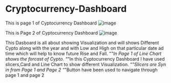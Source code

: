 # Cryptocurrency-Dashboard

This is page 1 of Cyptocurrency Dashboard
![image](https://user-images.githubusercontent.com/99253246/183241383-0562481a-12cb-48f3-b969-72ecdec63725.png)

This is Page 2 of Cyptocurrency Dashboard
![image](https://user-images.githubusercontent.com/99253246/183241454-593708a5-2a31-4526-a87f-fa7ecbd1c015.png)

This Dasboard is all about showing Visualization and will shows Different Cypto along with the year and with Low and High on that particular date ad time which will help  to know future Rise and Fall.
 “*”In Page 1 of Line Chart shows the forcast of Cypto.
 “*”In this Cyptocurrency Dashboard I have used slicers,Card and Line Chart to show different Visualization.
 “*”Slicers are Syn in from Page 1 and Page 2 
 “*”Button have been used to navigate through page 1 and page 2

